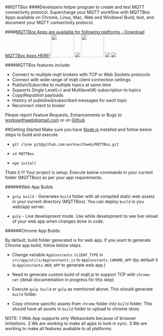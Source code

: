 #MQTTBox
####Developers helper program to create and test MQTT connectivity protocol.
Supercharge your MQTT workflow with MQTTBox Apps available on Chrome, Linux, Mac, Web and Windows! Build, test, and document your MQTT connectivity protocol.

####[MQTTBox Apps are available for following platforms - Download MQTTBox Apps HERE!](http://workswithweb.com/html/mqttbox/downloads.html)
<img height="75" width="75" src="http://workswithweb.com/images/platforms/chrome.png"/>
<img src="http://workswithweb.com/images/platforms/linux.png"/>
<img height="75" width="75" src="http://workswithweb.com/images/platforms/mac.png"/>
<img src="http://workswithweb.com/images/platforms/html.png"/>
<img src="http://workswithweb.com/images/platforms/windows.png"/>

####MQTTBox features include:
- Connect to multiple mqtt brokers with TCP or Web Sockets protocols
- Connect with wide range of mqtt client connection settings
- Publish/Subscribe to multiple topics at same time
- Supports Single Level(+) and Multilevel(#) subscription to topics
- Copy/Republish payloads
- History of published/subscribed messages for each topic
- Reconnect client to broker

Please report Feature Requests, Enhancements or Bugs to workswithweb@gmail.com or on [Github](https://github.com/issues)

##Getting Started
Make sure you have [Node.js](https://nodejs.org/en/) installed and follow below steps to build and execute.

- `git clone git@github.com:workswithweb/MQTTBox.git`

- `cd MQTTBox`

- `npm install`

Thats it !!! Your project is setup. Execute below commands in your current folder (MQTTBox) as per your app requirements.

######Web App Builds
- `gulp build` - Generates `build` folder with all compiled static web assets in your current directory (MQTTBox). You can deploy `build` in you web/app server.

- `gulp` - Live development mode. Use while development to see live reload of your web app when changes done in code.

######Chrome App Builds

By default, build folder generated is for web app. If you want to generate Chrome app build, follow below steps.

- Change variable `AppConstants.CLIENT_TYPE` in `src/app/utils/AppConstants.js` to `AppConstants.CHROME_APP` (by default it is `AppConstants.WEB_APP` to generate web app.)

- Need to generate custom build of mqtt.js to support TCP with `chrome-net` (detail documentation in progress for this step)

- Execute `gulp build` or `gulp` as mentioned above. This should generate `build` folder.

- Copy chrome specific assets from `chrome` folder into `build` folder. This should have all assets in `build` folder to upload to chrome store.

NOTE: 
1.Web App supports only Websockets because of browser limitations.
2.We are working to make all apps to look in sync.
3.We are working to make all features avaliable to all platforms.